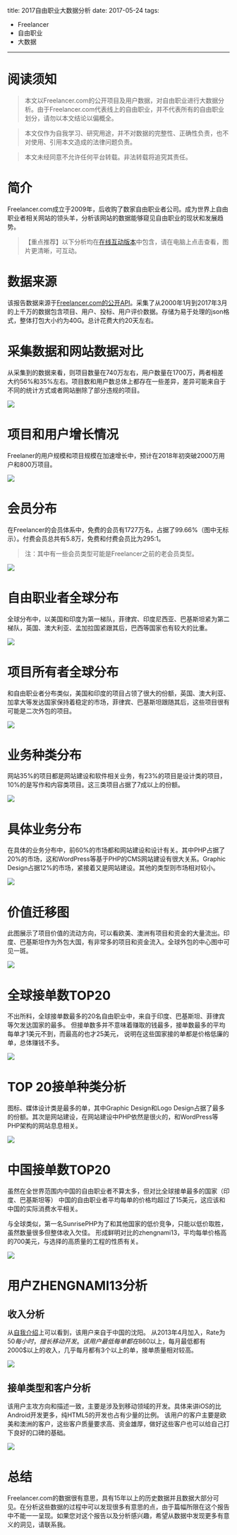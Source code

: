title: 2017自由职业大数据分析
date: 2017-05-24
tags: 
- Freelancer
- 自由职业
- 大数据
---

# 阅读须知
> 本文以Freelancer.com的公开项目及用户数据，对自由职业进行大数据分析。由于Freelancer.com代表线上的自由职业，并不代表所有的自由职业划分，请勿以本文结论以偏概全。

> 本文仅作为自我学习、研究用途，并不对数据的完整性、正确性负责，也不对使用、引用本文造成的法律问题负责。

> 本文未经同意不允许任何平台转载。非法转载将追究其责任。

# 简介
Freelancer.com成立于2009年，后收购了数家自由职业者公司。成为世界上自由职业者相关网站的领头羊，分析该网站的数据能够窥见自由职业的现状和发展趋势。

> 【重点推荐】以下分析均在[在线互动版本](http://www.april1985.com/freelancer)中包含，请在电脑上点击查看，图片更清晰，可互动。

# 数据来源

该报告数据来源于[Freelancer.com的公开API](https://www.freelancer.com/api/docs/docs.html)。采集了从2000年1月到2017年3月的上千万的数据包含项目、用户、投标、用户评价数据。存储为易于处理的json格式，整体打包大小约为40G。总计花费大约20天左右。

# 采集数据和网站数据对比

从采集到的数据来看，则项目数量在740万左右，用户数量在1700万，两者相差大约56%和35%左右。项目数和用户数总体上都存在一些差异，差异可能来自于不同的统计方式或者网站删除了部分违规的项目。

![](http://upload-images.jianshu.io/upload_images/4372317-f92d5df1c084417d.png?imageMogr2/auto-orient/strip%7CimageView2/2/w/1240)

# 项目和用户增长情况
Freelaner的用户规模和项目规模在加速增长中，预计在2018年初突破2000万用户和800万项目。

![](http://upload-images.jianshu.io/upload_images/4372317-8c93322b3396608b.png?imageMogr2/auto-orient/strip%7CimageView2/2/w/1240)


# 会员分布

在Freelancer的会员体系中，免费的会员有1727万名，占据了99.66%（图中无标示）。付费会员总共有5.8万，免费和付费会员比为295:1。

> 注：其中有一些会员类型可能是Freelancer之前的老会员类型。

![](http://upload-images.jianshu.io/upload_images/4372317-d55ed51821d03b63.png?imageMogr2/auto-orient/strip%7CimageView2/2/w/1240)

# 自由职业者全球分布

全球分布中，以美国和印度为第一梯队，菲律宾、印度尼西亚、巴基斯坦紧为第二梯队，英国、澳大利亚、孟加拉国紧跟其后，巴西等国家也有较大的比重。

![](http://upload-images.jianshu.io/upload_images/4372317-e6fdaf11e7f0c5af.png?imageMogr2/auto-orient/strip%7CimageView2/2/w/1240)

# 项目所有者全球分布

和自由职业者分布类似，美国和印度的项目占领了很大的份额，英国、澳大利亚、加拿大等发达国家保持着稳定的市场，菲律宾、巴基斯坦跟随其后，这些项目很有可能是二次外包的项目。

![](http://upload-images.jianshu.io/upload_images/4372317-69067935dedf4d03.png?imageMogr2/auto-orient/strip%7CimageView2/2/w/1240)

# 业务种类分布

网站35%的项目都是网站建设和软件相关业务，有23%的项目是设计类的项目，10%的是写作和内容类项目。这三类项目占据了7成以上的份额。


![](http://upload-images.jianshu.io/upload_images/4372317-9ddce0804fe2515e.png?imageMogr2/auto-orient/strip%7CimageView2/2/w/1240)


# 具体业务分布

在具体的业务分布中，前60%的市场都和网站建设和设计有关。其中PHP占据了20%的市场，这和WordPress等基于PHP的CMS网站建设有很大关系。Graphic Design占据12%的市场，紧接着又是网站建设。其他的类型则市场相对较小。

![](http://upload-images.jianshu.io/upload_images/4372317-3a53cd2b963af1ba.png?imageMogr2/auto-orient/strip%7CimageView2/2/w/1240)

# 价值迁移图

此图展示了项目价值的流动方向，可以看欧美、澳洲有项目和资金的大量流出。印度、巴基斯坦作为外包大国，有非常多的项目和资金流入。全球外包的中心图中可见一斑。

![](http://upload-images.jianshu.io/upload_images/4372317-33f9c434557e84ee.png?imageMogr2/auto-orient/strip%7CimageView2/2/w/1240)

# 全球接单数TOP20

不出所料，全球接单数最多的20名自由职业中，来自于印度、巴基斯坦、菲律宾等欠发达国家的最多。 但接单数多并不意味着赚取的钱最多，接单数最多的平均每单才1美元不到，而最高的也才25美元， 说明在这些国家接的单都是价格低廉的单，总体赚钱不多。

![](http://upload-images.jianshu.io/upload_images/4372317-9c68f9997144a6ba.png?imageMogr2/auto-orient/strip%7CimageView2/2/w/1240)


# TOP 20接单种类分析

图标、媒体设计类是最多的单，其中Graphic Design和Logo Design占据了最多的份额。其次是网站建设，在网站建设中PHP依然是很火的，和WordPress等PHP架构的网站息息相关。

![](http://upload-images.jianshu.io/upload_images/4372317-1674736ffb2d258f.png?imageMogr2/auto-orient/strip%7CimageView2/2/w/1240)

# 中国接单数TOP20
虽然在全世界范围内中国的自由职业者不算太多，但对比全球接单最多的国家（印度、巴基斯坦等）
中国的自由职业者平均每单的价格均超过了15美元，这应该和中国的实际消费水平相关。

与全球类似，第一名SunrisePHP为了和其他国家的低价竞争，只能以低价取胜，虽然数量很多但整体收入欠佳。
形成鲜明对比的zhengnami13，平均每单价格高的700美元，与选择的高质量的工程的性质有关。

![](http://upload-images.jianshu.io/upload_images/4372317-7b18e6d17d78327a.png?imageMogr2/auto-orient/strip%7CimageView2/2/w/1240)

# 用户ZHENGNAMI13分析
## 收入分析
从[自我介绍](https://www.freelancer.com/u/zhengnami13.html)上可以看到，该用户来自于中国的沈阳。 从2013年4月加入，Rate为50$每小时，擅长移动开发。 该用户最低每单都在860$以上，每月最低都有2000$以上的收入，几乎每月都有3个以上的单，接单质量相对较高。


![](http://upload-images.jianshu.io/upload_images/4372317-169762a06300d584.png?imageMogr2/auto-orient/strip%7CimageView2/2/w/1240)

## 接单类型和客户分析

该用户主攻方向和描述一致，主要是涉及到移动领域的开发。具体来讲iOS的比Android开发更多，纯HTML5的开发也占有少量的比例。 该用户的客户主要是欧美和澳洲的客户，这些客户质量要求高、资金雄厚，做好这些客户也可以给自己打下良好的口碑的基础。

![](http://upload-images.jianshu.io/upload_images/4372317-8258316bd90c13f2.png?imageMogr2/auto-orient/strip%7CimageView2/2/w/1240)

# 总结

Freelancer.com的数据很有意思，具有15年以上的历史数据并且数据大部分可见。在分析这些数据的过程中可以发现很多有意思的点，由于篇幅所限在这个报告中不能一一呈现。如果您对这个报告以及分析感兴趣，希望从数据中发现更多有意义的洞见，请联系我。